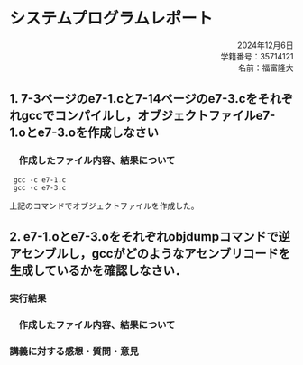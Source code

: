 # システムプログラムレポート

<div style="text-align: right;">  
2024年12月6日  <br>
学籍番号：35714121  <br>
名前：福富隆大  <br>
</div>  

## 1. 7-3ページのe7-1.cと7-14ページのe7-3.cをそれぞれgccでコンパイルし，オブジェクトファイルe7- 1.oとe7-3.oを作成しなさい

### 　作成したファイル内容、結果について  

```
 gcc -c e7-1.c
 gcc -c e7-3.c
```

上記のコマンドでオブジェクトファイルを作成した。

## 2. e7-1.oとe7-3.oをそれぞれobjdumpコマンドで逆アセンブルし，gccがどのようなアセンブリコードを⽣成しているかを確認しなさい．

### 実行結果  


### 　作成したファイル内容、結果について  


### 講義に対する感想・質問・意⾒  


